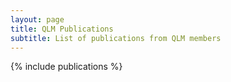 ```yaml
---
layout: page
title: QLM Publications
subtitle: List of publications from QLM members
---
```

{% include publications %}

